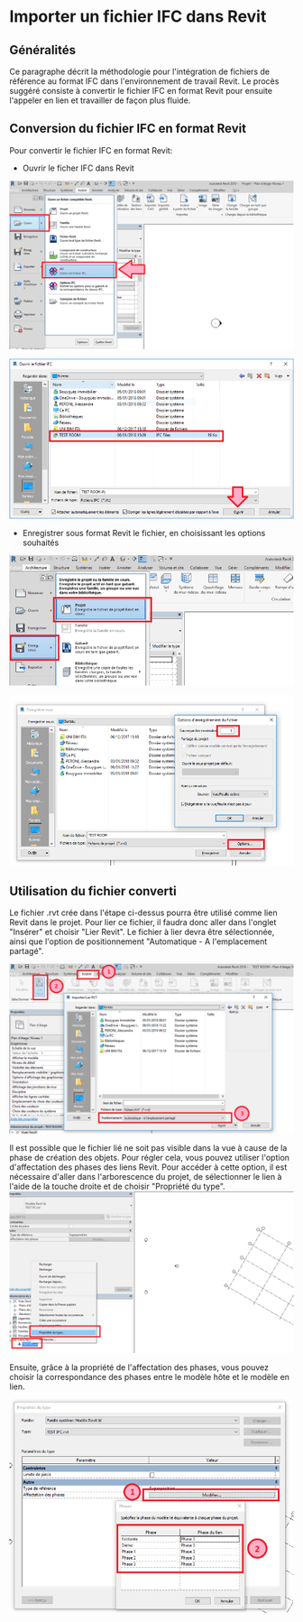 # Importer un fichier IFC dans Revit

## Généralités

Ce paragraphe décrit la méthodologie pour l'intégration de fichiers de référence au format IFC dans l'environnement de travail Revit.
Le procès suggéré consiste à convertir le fichier IFC en format Revit pour ensuite l'appeler en lien et travailler de façon plus fluide.

## Conversion du fichier IFC en format Revit

Pour convertir le fichier IFC en format Revit:
* Ouvrir le ficher IFC dans Revit

![](/02_Modelisation/00_communs/images/ImportIFCRVT1.png)

![](/02_Modelisation/00_communs/images/ImportIFCRVT2.PNG)

* Enregistrer sous format Revit le fichier, en choisissant les options souhaités

![](/02_Modelisation/00_communs/images/ImportIFCRVT3.png)

![](/02_Modelisation/00_communs/images/ImportIFCRVT4.PNG)

## Utilisation du fichier converti

Le fichier .rvt crée dans l'étape ci-dessus pourra être utilisé comme lien Revit dans le projet. 
Pour lier ce fichier, il faudra donc aller dans l'onglet "Insérer" et choisir "Lier Revit".
Le fichier à lier devra être sélectionnée, ainsi que l'option de positionnement "Automatique - A l'emplacement partagé". 

![](/02_Modelisation/00_communs/images/ImportIFCRVT5.PNG)

Il est possible que le fichier lié ne soit pas visible dans la vue à cause de la phase de création des objets. Pour régler cela, vous pouvez utiliser l'option d'affectation des phases des liens Revit. 
Pour accéder à cette option, il est nécessaire d'aller dans l'arborescence du projet, de sélectionner le lien à l'aide de la touche droite et de choisir "Propriété du type". 
![](/02_Modelisation/00_communs/images/ImportIFCRVT6.png)

Ensuite, grâce à la propriété de l'affectation des phases, vous pouvez choisir la correspondance des phases entre le modèle hôte et le modèle en lien. 

![](/02_Modelisation/00_communs/images/ImportIFCRVT7.PNG)


